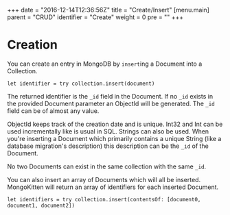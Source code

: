 +++
date = "2016-12-14T12:36:56Z"
title = "Create/Insert"
[menu.main]
  parent = "CRUD"
  identifier = "Create"
  weight = 0
  pre = "<i class='fa'></i>"
+++

# Creation

You can create an entry in MongoDB by `insert`ing a Document into a Collection.

`let identifier = try collection.insert(document)`

The returned identifier is the `_id` field in the Document. If no `_id` exists in the provided Document parameter an ObjectId will be generated. The `_id` field can be of almost any value.

ObjectId keeps track of the creation date and is unique. Int32 and Int can be used incrementally like is usual in SQL. Strings can also be used. When you're inserting a Document which primarily contains a unique String (like a database migration's description) this description can be the `_id` of the Document.

No two Documents can exist in the same collection with the same `_id`.

You can also insert an array of Documents which will all be inserted. MongoKitten will return an array of identifiers for each inserted Document.

`let identifiers = try collection.insert(contentsOf: [document0, document1, document2])`
